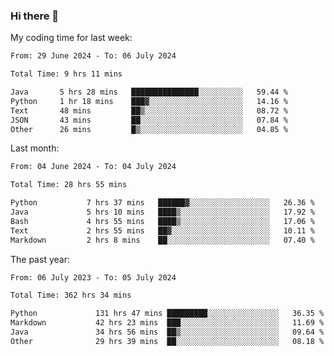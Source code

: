 ### Hi there 👋

My coding time for last week:

<!--START_SECTION:week-->

```txt
From: 29 June 2024 - To: 06 July 2024

Total Time: 9 hrs 11 mins

Java       5 hrs 28 mins   ███████████████░░░░░░░░░░   59.44 %
Python     1 hr 18 mins    ███▓░░░░░░░░░░░░░░░░░░░░░   14.16 %
Text       48 mins         ██▒░░░░░░░░░░░░░░░░░░░░░░   08.72 %
JSON       43 mins         ██░░░░░░░░░░░░░░░░░░░░░░░   07.84 %
Other      26 mins         █▒░░░░░░░░░░░░░░░░░░░░░░░   04.85 %
```

<!--END_SECTION:week-->

Last month:

<!--START_SECTION:month-->

```txt
From: 04 June 2024 - To: 04 July 2024

Total Time: 28 hrs 55 mins

Python           7 hrs 37 mins   ██████▓░░░░░░░░░░░░░░░░░░   26.36 %
Java             5 hrs 10 mins   ████▒░░░░░░░░░░░░░░░░░░░░   17.92 %
Bash             4 hrs 55 mins   ████▒░░░░░░░░░░░░░░░░░░░░   17.06 %
Text             2 hrs 55 mins   ██▓░░░░░░░░░░░░░░░░░░░░░░   10.11 %
Markdown         2 hrs 8 mins    ██░░░░░░░░░░░░░░░░░░░░░░░   07.40 %
```

<!--END_SECTION:month-->

The past year:

<!--START_SECTION:year-->

```txt
From: 06 July 2023 - To: 05 July 2024

Total Time: 362 hrs 34 mins

Python             131 hrs 47 mins █████████░░░░░░░░░░░░░░░░   36.35 %
Markdown           42 hrs 23 mins  ███░░░░░░░░░░░░░░░░░░░░░░   11.69 %
Java               34 hrs 56 mins  ██▒░░░░░░░░░░░░░░░░░░░░░░   09.64 %
Other              29 hrs 39 mins  ██░░░░░░░░░░░░░░░░░░░░░░░   08.18 %
```

<!--END_SECTION:year-->

